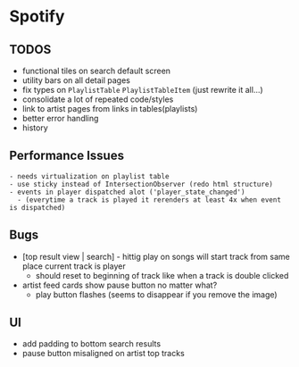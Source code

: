 # Spotify

## TODOS
  - functional tiles on search default screen
  - utility bars on all detail pages
  - fix types on `PlaylistTable` `PlaylistTableItem` (just rewrite it all...)
  - consolidate a lot of repeated code/styles
  - link to artist pages from links in tables(playlists)
  - better error handling
  - history

## Performance Issues
    - needs virtualization on playlist table
    - use sticky instead of IntersectionObserver (redo html structure)
    - events in player dispatched alot ('player_state_changed')
      - (everytime a track is played it rerenders at least 4x when event is dispatched)

## Bugs
  - [top result view | search] - hittig play on songs will start track from same place current track is player
    - should reset to beginning of track like when a track is double clicked
  - artist feed cards show pause button no matter what?
      - play button flashes (seems to disappear if you remove the image)

## UI
  - add padding to bottom search results
  - pause button misaligned on artist top tracks


